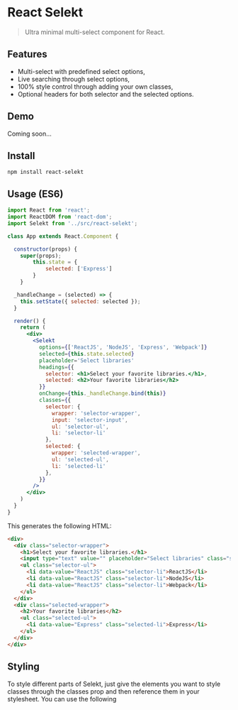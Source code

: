 # React Selekt
> Ultra minimal multi-select component for React.
## Features
- Multi-select with predefined select options,
- Live searching through select options,
- 100% style control through adding your own classes,
- Optional headers for both selector and the selected options.
## Demo
Coming soon...
## Install
```
npm install react-selekt
```
## Usage (ES6)
```jsx
import React from 'react';
import ReactDOM from 'react-dom';
import Selekt from '../src/react-selekt';

class App extends React.Component {

  constructor(props) {
    super(props);
		this.state = {
			selected: ['Express']
		}
	}

  _handleChange = (selected) => {
    this.setState({ selected: selected });
  }

  render() {
    return (
      <div>
        <Selekt
          options={['ReactJS', 'NodeJS', 'Express', 'Webpack']}
          selected={this.state.selected}
          placeholder='Select libraries'
          headings={{
            selector: <h1>Select your favorite libraries.</h1>,
            selected: <h2>Your favorite libraries</h2>
          }}
          onChange={this._handleChange.bind(this)}
          classes={{
            selector: {
              wrapper: 'selector-wrapper',
              input: 'selector-input',
              ul: 'selector-ul',
              li: 'selector-li'
            },
            selected: {
              wrapper: 'selected-wrapper',
              ul: 'selected-ul',
              li: 'selected-li'
            },
          }}
        />
      </div>
    )
  }
}
```

This generates the following HTML:

```html
<div>
  <div class="selector-wrapper">
    <h1>Select your favorite libraries.</h1>
    <input type="text" value="" placeholder="Select libraries" class="selector-input">
    <ul class="selector-ul">
      <li data-value="ReactJS" class="selector-li">ReactJS</li>
      <li data-value="ReactJS" class="selector-li">NodeJS</li>
      <li data-value="ReactJS" class="selector-li">Webpack</li>
    </ul>
  </div>
  <div class="selected-wrapper">
    <h2>Your favorite libraries</h2>
    <ul class="selected-ul">
      <li data-value="Express" class="selected-li">Express</li>
    </ul>
  </div>
</div>
```

## Styling
To style different parts of Selekt, just give the elements you want to style classes through the classes prop and then reference them in your stylesheet. You can use the following
